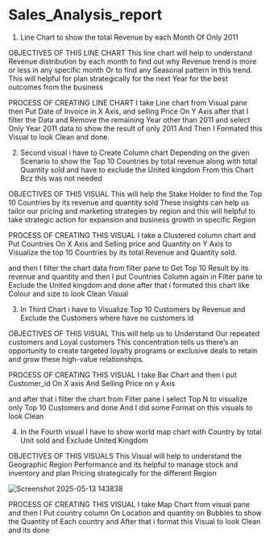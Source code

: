 # Sales_Analysis_report

1. Line Chart to show the total Revenue by each Month Of Only 2011

OBJECTIVES OF THIS LINE CHART 
This line chart will help to understand Revenue distribution by each month to find out why Revenue  trend is more or less in any specific month Or to find any Seasonal pattern in this trend.
This will helpful for plan strategically for the next Year for the best outcomes from the business

PROCESS OF CREATING LINE CHART I take Line chart from Visual pane then Put Date of Invoice in X Axis, and selling Price On Y Axis after that I filter the Data and Remove the remaining Year other than 2011 and select Only Year 2011 data to show the result of only 2011
And Then I Formated this Visual to look Clean and              done.

2. Second visual i have to Create Column chart Depending on the given Scenario to show the Top 10 Countries by total revenue along with total Quantity sold and have to exclude the United kingdom From this Chart Bcz this was not needed

OBJECTIVES OF THIS VISUAL
 This will help the Stake Holder to find the Top 10 Countries by its revenue and quantity sold These insights can help us tailor our pricing and marketing strategies by region and this will helpful to take strategic action for expansion and business growth in specific Region

PROCESS OF CREATING THIS VISUAL  I take a Clustered column chart and Put Countries On X Axis and Selling price and Quantity on Y Axis to Visualize the top 10 Countries by its total Revenue and Quantity sold.

and then I filter the chart data from filter pane to Get Top 10 Result by its revenue and quantity  and then I put Countries Column again in Filter pane to Exclude the United kingdom and done after that i  formated  this chart like Colour and size to look Clean Visual


3. In Third Chart i have to Visualize Top 10 Customers by Revenue and Exclude the Customers where have no customers id

OBJECTIVES OF THIS VISUAL
This will help us to Understand Our repeated customers and Loyal customers
This concentration tells us there’s an opportunity to create targeted loyalty programs or exclusive deals to retain and grow these high-value relationships.


PROCESS OF CREATING THIS VISUAL I take Bar Chart and then i put Customer_id On X axis And Selling Price on y Axis 

and after that i filter the chart from Filter pane I select Top N  to visualize only Top 10 Customers and done
And I did some Format on this visuals to look Clean 


4. In the Fourth visual I have to show world map chart with Country by total Unit sold and Exclude United Kingdom 

OBJECTIVES OF THIS VISUALS
This Visual will help to understand the Geographic Region Performance and its helpful to manage stock and inventory  and plan Pricing strategically for the different Region 

![Screenshot 2025-05-13 143838](https://github.com/user-attachments/assets/db6fe170-c6a1-438b-98b9-2aa482f0d06c)


PROCESS OF CREATING THIS VISUAL I take Map Chart from visual pane and then I Put country column On  Location and quantity on Bubbles to show the Quantity of Each country
and After that i format this Visual to look Clean and its done 

 
